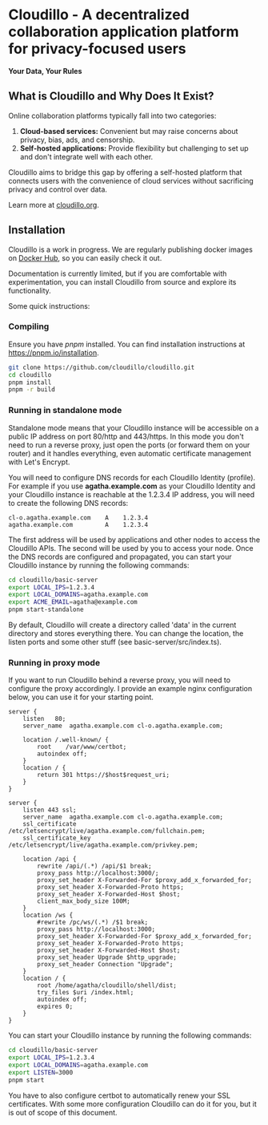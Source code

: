 Cloudillo - A decentralized collaboration application platform for privacy-focused users
======================================================================================

**Your Data, Your Rules**

What is Cloudillo and Why Does It Exist?
----------------------------------------

Online collaboration platforms typically fall into two categories:

1. **Cloud-based services:** Convenient but may raise concerns about privacy, bias, ads, and censorship.
2. **Self-hosted applications:** Provide flexibility but challenging to set up and don't integrate well with each other.

Cloudillo aims to bridge this gap by offering a self-hosted platform that connects users with the convenience of cloud services without sacrificing privacy and control over data.

Learn more at [cloudillo.org](https://cloudillo.org).

Installation
------------

Cloudillo is a work in progress.
We are regularly publishing docker images on [Docker Hub](https://hub.docker.com/r/cloudillo/cloudillo), so you can easily check it out.

Documentation is currently limited, but if you are comfortable with experimentation, you can install Cloudillo from source and explore its functionality.

Some quick instructions:

### Compiling

Ensure you have *pnpm* installed. You can find installation instructions at https://pnpm.io/installation.

```bash
git clone https://github.com/cloudillo/cloudillo.git
cd cloudillo
pnpm install
pnpm -r build
```

### Running in standalone mode

Standalone mode means that your Cloudillo instance will be accessible on a public IP address on port 80/http and 443/https.
In this mode you don't need to run a reverse proxy, just open the ports (or forward them on your router) and it handles everything, even automatic certificate management with Let's Encrypt.

You will need to configure DNS records for each Cloudillo Identity (profile). For example if you use **agatha.example.com** as your Cloudillo Identity and your Cloudillo instance is reachable at the 1.2.3.4 IP address, you will need to create the following DNS records:

```
cl-o.agatha.example.com    A    1.2.3.4
agatha.example.com         A    1.2.3.4
```

The first address will be used by applications and other nodes to access the Cloudillo APIs. The second will be used by you to access your node.
Once the DNS records are configured and propagated, you can start your Cloudillo instance by running the following commands:

```bash
cd cloudillo/basic-server
export LOCAL_IPS=1.2.3.4
export LOCAL_DOMAINS=agatha.example.com
export ACME_EMAIL=agatha@example.com
pnpm start-standalone
```

By default, Cloudillo will create a directory called 'data' in the current directory and stores everything there.
You can change the location, the listen ports and some other stuff (see basic-server/src/index.ts).

### Running in proxy mode

If you want to run Cloudillo behind a reverse proxy, you will need to configure the proxy accordingly. I provide an example nginx configuration below, you can use it for your starting point.

```
server {
	listen   80;
	server_name  agatha.example.com cl-o.agatha.example.com;

	location /.well-known/ {
        root    /var/www/certbot;
        autoindex off;
    }
	location / {
		return 301 https://$host$request_uri;
	}
}

server {
	listen 443 ssl;
	server_name  agatha.example.com cl-o.agatha.example.com;
	ssl_certificate /etc/letsencrypt/live/agatha.example.com/fullchain.pem;
	ssl_certificate_key /etc/letsencrypt/live/agatha.example.com/privkey.pem;

	location /api {
		rewrite /api/(.*) /api/$1 break;
		proxy_pass http://localhost:3000/;
		proxy_set_header X-Forwarded-For $proxy_add_x_forwarded_for;
		proxy_set_header X-Forwarded-Proto https;
		proxy_set_header X-Forwarded-Host $host;
		client_max_body_size 100M;
	}
	location /ws {
		#rewrite /pc/ws/(.*) /$1 break;
		proxy_pass http://localhost:3000;
		proxy_set_header X-Forwarded-For $proxy_add_x_forwarded_for;
		proxy_set_header X-Forwarded-Proto https;
		proxy_set_header X-Forwarded-Host $host;
		proxy_set_header Upgrade $http_upgrade;
		proxy_set_header Connection "Upgrade";
	}
	location / {
		root /home/agatha/cloudillo/shell/dist;
		try_files $uri /index.html;
		autoindex off;
		expires 0;
	}
}
```

You can start your Cloudillo instance by running the following commands:

```bash
cd cloudillo/basic-server
export LOCAL_IPS=1.2.3.4
export LOCAL_DOMAINS=agatha.example.com
export LISTEN=3000
pnpm start
```

You have to also configure certbot to automatically renew your SSL certificates.
With some more configuration Cloudillo can do it for you, but it is out of scope of this document.
